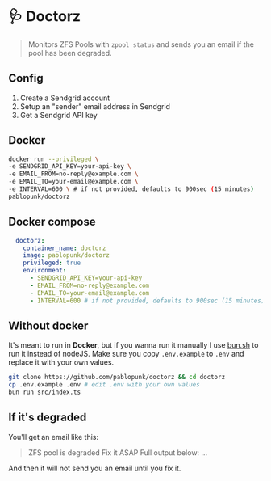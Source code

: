 # 🩺 Doctorz

> Monitors ZFS Pools with `zpool status` and sends you an email if the pool has been degraded.


## Config

1. Create a Sendgrid account
2. Setup an "sender" email address in Sendgrid
2. Get a Sendgrid API key


## Docker

```bash
docker run --privileged \
-e SENDGRID_API_KEY=your-api-key \
-e EMAIL_FROM=no-reply@example.com \
-e EMAIL_TO=your-email@example.com \
-e INTERVAL=600 \ # if not provided, defaults to 900sec (15 minutes)
pablopunk/doctorz
```

## Docker compose

```yaml
  doctorz:
    container_name: doctorz
    image: pablopunk/doctorz
    privileged: true
    environment:
      - SENDGRID_API_KEY=your-api-key
      - EMAIL_FROM=no-reply@example.com
      - EMAIL_TO=your-email@example.com
      - INTERVAL=600 # if not provided, defaults to 900sec (15 minutes)
```


## Without docker

It's meant to run in **Docker**, but if you wanna run it manually I use [bun.sh](https://bun.sh) to run it instead of nodeJS. Make sure you copy `.env.example` to `.env` and replace it with your own values.

```bash
git clone https://github.com/pablopunk/doctorz && cd doctorz
cp .env.example .env # edit .env with your own values
bun run src/index.ts
```

## If it's degraded

You'll get an email like this:

> ZFS pool is degraded
> Fix it ASAP
> Full output below:
> ...

And then it will not send you an email until you fix it.
